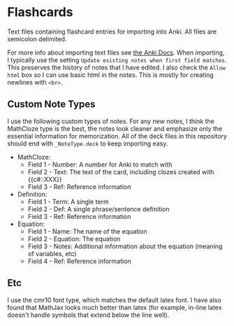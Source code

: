 # Flashcards
Text files containing flashcard entries for importing into Anki. All files are semicolon delimited.

For more info about importing text files see [the Anki Docs](https://apps.ankiweb.net/docs/manual.html#importing-text-files]).
When importing, I typically use the setting `Update existing notes when first field matches`. This preserves the history of notes that I have edited. I also check the `Allow html` box so I can use basic html in the notes. This is mostly for creating newlines with `<br>`.

## Custom Note Types
I use the following custom types of notes. For any new notes, I think the MathCloze type is the best, the notes look cleaner and emphasize only the essential information for memorization. All of the deck files in this repository should end with `_NoteType.deck` to keep importing easy. 
  * MathCloze:
     * Field 1 - Number: A number for Anki to match with
	 * Field 2 - Text: The text of the card, including clozes created with {{c#::XXX}}
	 * Field 3 - Ref: Reference information
  * Definition:
     * Field 1 - Term: A single term
	 * Field 2 - Def: A single phrase/sentence definition
	 * Field 3 - Ref: Reference information
  * Equation:
     * Field 1 - Name: The name of the equation
	 * Field 2 - Equation: The equation
	 * Field 3 - Notes: Additional information about the equation (meaning of variables, etc)
	 * Field 4 - Ref: Reference information

## Etc
I use the cmr10 font type, which matches the default latex font. I have also found that MathJax looks much better than latex (for example, in-line latex doesn't handle symbols that extend below the line well). 
